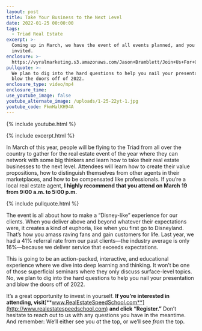 ```yaml
---
layout: post
title: Take Your Business to the Next Level
date: 2022-01-25 00:00:00
tags:
  - Triad Real Estate
excerpt: >-
  Coming up in March, we have the event of all events planned, and you’re
  invited.
enclosure: >-
  https://vyralmarketing.s3.amazonaws.com/Jason+Bramblett/Join+Us+For+Our+March+Event+-+Jason+Bramblett+Real+Estate.mp4
pullquote: >-
  We plan to dig into the hard questions to help you nail your presentation and
  blow the doors off of 2022.
enclosure_type: video/mp4
enclosure_time:
use_youtube_image: false
youtube_alternate_image: /uploads/1-25-22yt-1.jpg
youtube_code: FkmHalKH94A
---
```

{% include youtube.html %}

{% include excerpt.html %}

In March of this year, people will be flying to the Triad from all over the country to gather for the real estate event of the year where they can network with some big thinkers and learn how to take their real estate businesses to the next level. Attendees will learn how to create their value propositions, how to distinguish themselves from other agents in their marketplaces, and how to be compensated like professionals. If you’re a local real estate agent, **I highly recommend that you attend on March 19 from 9:00 a.m. to 5:00 p.m.**

{% include pullquote.html %}

The event is all about how to make a “Disney-like” experience for our clients. When you deliver above and beyond whatever their expectations were, it creates a kind of euphoria, like when you first go to Disneyland. That’s how you amass raving fans and gain customers for life. Last year, we had a 41% referral rate from our past clients—the industry average is only 16%—because we deliver service that exceeds expectations.

This is going to be an action-packed, interactive, and educational experience where we dive into deep learning and thinking. It won’t be one of those superficial seminars where they only discuss surface-level topics. No, we plan to dig into the hard questions to help you nail your presentation and blow the doors off of 2022.

It’s a great opportunity to invest in yourself. **If you’re interested in attending, visit**[**www.RealEstateSpeedSchool.com**](http://www.realestatespeedschool.com) **and click “Register.”** Don’t hesitate to reach out to us with any questions you have in the meantime. And remember: We’ll either see you *at* the top, or we’ll see *from* the top.
